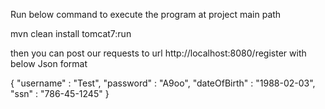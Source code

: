 Run below command to execute the program at project main path

mvn clean install tomcat7:run

then you can post our requests to url http://localhost:8080/register with below Json format

{
  "username" : "Test",
  "password" : "A9oo",
  "dateOfBirth" : "1988-02-03",
  "ssn" : "786-45-1245"
}